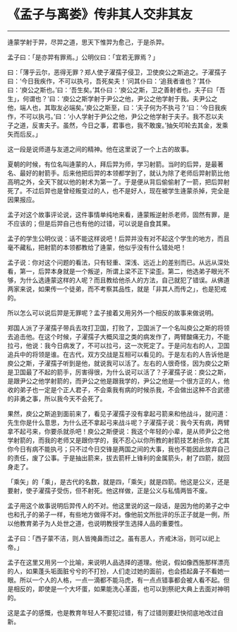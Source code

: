 # 《孟子与离娄》传非其人交非其友

------

逄蒙学射于羿，尽羿之道，思天下惟羿为愈己，于是杀羿。

孟子曰：「是亦羿有罪焉。」公明仪曰：「宜若无罪焉？」

曰：「薄乎云尔，恶得无罪？郑人使子濯孺子侵卫，卫使庾公之斯追之。子濯孺子曰：‘今日我疾作，不可以执弓，吾死矣夫！’问其仆曰：‘追我者谁也？’其仆曰：‘庾公之斯也。’曰：‘吾生矣。’其仆曰：‘庾公之斯，卫之善射者也，夫子曰「吾生」，何谓也？’曰：‘庾公之斯学射于尹公之他，尹公之他学射于我。夫尹公之他，端人也，其取友必端矣。’庾公之斯至，曰：‘夫子何为不执弓？’曰：‘今日我疾作，不可以执弓。’曰：‘小人学射于尹公之他，尹公之他学射于夫子。我不忍以夫子之道，反害夫子。虽然，今日之事，君事也，我不敢废。’抽矢叩轮去其金，发乘矢而后反。」

这一段是说师道与友道之间的精神。他在这里说了一个上古的故事。

夏朝的时候，有位名叫逄蒙的人，拜后羿为师，学习射箭。当时的后羿，是最著名、最好的射箭手。后来他把后羿的本领都学到了，就认为除了老师后羿射箭比他高明之外，全天下就以他的射术为第一了。于是便从背后偷偷射了一箭，把后羿射死了。不过后羿也是曾经叛变过的人，也不是好人，现在被学生逄蒙杀掉，完全是因果报应。

孟子对这个故事评论说，这件事情单纯地来看，逄蒙叛逆射杀老师，固然有罪，是不应该的；但是后羿自己也有他的过错，可以说是自食其果。

孟子的学生公明仪说：话不能这样说吧！后羿并没有对不起这个学生的地方，而且毫不藏私，把射箭的本领都教给了逄蒙，他似乎没有什么错处吧！

孟子说：你对这个问题的看法，只有轻重、深浅、远近上的差别而已。从远从深处看，第一，后羿本身就是一个叛逆，所谓上梁不正下梁歪。第二，他选弟子眼光不够，为什么选逄蒙这样的人呢？而且教给他杀人的方法，自己就犯了错误。从佛道两家来说，如果传一个徒弟，而不考察其品性，就是「非其人而传之」，也是犯戒的。

所以怎么可以说后羿是无罪呢？孟子接着又用另外一个相反的故事来做说明。

郑国人派了子濯孺子带兵去攻打卫国，打败了，卫国派了一个名叫庾公之斯的将领去追击他。在这个时候，子濯孺子大概风湿之类的病发作了，两臂酸痛无力，不能拉弓，他说：我今日病发了，不可以拉弓，这一次死定了。于是问左右的人，卫国追兵中的将领是谁。在古代，双方交战是互相可以看见的。于是左右的人告诉他是庾公之斯，子濯孺子听到是他，就说我可以活了。左右的人很奇怪，因为庾公之斯是卫国最了不起的箭手，厉害得很，为什么说可以活了？子濯孺子说：庾公之斯，是跟尹公之他学射箭的，而尹公之他是跟我学的，尹公之他是一个很方正的人，他收的弟子也一定是个正人君子，不会乘我有病的时候杀我，不会做出这种不合武德的非勇之事，所以我今天不会死了。

果然，庾公之斯追到面前来了，看见子濯孺子没有拿起弓箭来和他战斗，就问道：先生你是什么意思，为什么还不拿起弓来战斗呢？子濯孺子说：我今天有病，两臂拿不起弓来，你要杀就杀吧！庾公之斯便说：我这个年轻的小辈，是从师尹公之他学射箭的，而我的老师又是跟你学的，我不忍心以你所教的射箭技艺射杀你，尤其你今日有病不能执弓；只不过今日交锋是两国之间的大事，我也不能因此放弃自己的责任，废了公事。于是抽出箭来，拔去箭杆上锋利的金属箭头，射了四箭，就回身走了。

「乘矢」的「乘」，是古代的名数，就是四，「乘矢」就是四箭。他这是公义，还是要射，使子濯孺子受伤，但不射死。他这样做，正是公义与私情两皆不废。

孟子用这个故事说明后羿传人的不对。他这里说的这一段话，是因为他的弟子之中也和孔子的弟子一样，有些地方做得不对。像他前文所批评的乐正子就是一例，所以他教育弟子为人处世之道，也说明教授学生选择人品的重要性。

孟子曰：「西子蒙不洁，则人皆掩鼻而过之。虽有恶人，齐戒沐浴，则可以祀上帝。」

孟子在这里又用另一个比喻，来说明人品选择的道理。他说，假如像西施那样漂亮的人，如果蓬头垢面脏兮兮的不打扮，人们走过她的面前，也会捂起鼻子不看她一眼。所以一个人的人格，一点一滴都不能马虎，有一点点错事都会被人看不起。但是相反的，即使是一个大坏蛋，如果能洗心革面，也可以到祭祀大典上去面对神明的。

这是孟子的感慨，也是教育年轻人不要犯过错，有了过错则要赶快彻底地改过自新。
